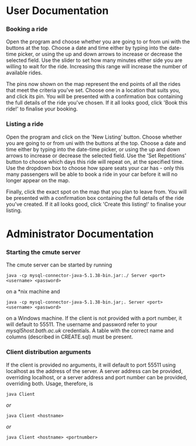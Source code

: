 # User Documentation

### Booking a ride

Open the program and choose whether you are going to or from uni with the buttons at the top. Choose a date and time either by typing into the date-time picker, or using the up and down arrows to increase or decrease the selected field. Use the slider to set how many minutes either side you are willing to wait for the ride. Increasing this range will increase the number of available rides.

The pins now shown on the map represent the end points of all the rides that meet the criteria you've set. Choose one in a location that suits you, and click its pin. You will be presented with a confirmation box containing the full details of the ride you've chosen. If it all looks good, click 'Book this ride!' to finalise your booking.

### Listing a ride

Open the program and click on the 'New Listing' button. Choose whether you are going to or from uni with the buttons at the top. Choose a date and time either by typing into the date-time picker, or using the up and down arrows to increase or decrease the selected field. Use the 'Set Repetitions' button to choose which days this ride will repeat on, at the specified time. Use the dropdown box to choose how spare seats your car has - only this many passengers will be able to book a ride in your car before it will no longer appear on the map.

Finally, click the exact spot on the map that you plan to leave from. You will be presented with a confirmation box containing the full details of the ride you've created. If it all looks good, click 'Create this listing!' to finalise your listing.

# Administrator Documentation

### Starting the cmute server

The cmute server can be started by running

`java -cp mysql-connector-java-5.1.38-bin.jar:./ Server <port> <username> <password>`

on a \*nix machine and

`java -cp mysql-connector-java-5.1.38-bin.jar;. Server <port> <username> <password>`

on a Windows machine. If the client is not provided with a port number, it will default to 55511. The username and password refer to your *mysql5host.bath.ac.uk* credentials. A table with the correct name and columns (described in CREATE.sql) must be present.

### Client distribution arguments

If the client is provided no arguments, it will default to port 55511 using localhost as the address of the server. A server address can be provided, overriding localhost, or a server address and port number can be provided, overriding both. Usage, therefore, is

`java Client`

*or*

`java Client <hostname>`

*or*

`java Client <hostname> <portnumber>`
